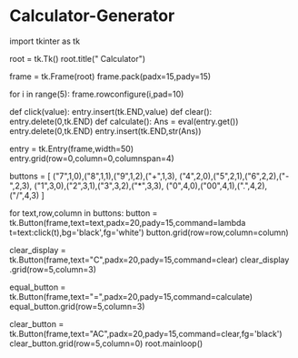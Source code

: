 # Calculator-Generator
import tkinter as tk

root = tk.Tk()
root.title(" Calculator")

frame = tk.Frame(root)
frame.pack(padx=15,pady=15)

for i in range(5):
    frame.rowconfigure(i,pad=10)
    
def click(value):
    entry.insert(tk.END,value)
def clear():
    entry.delete(0,tk.END)
def calculate():
    Ans = eval(entry.get())
    entry.delete(0,tk.END)
    entry.insert(tk.END,str(Ans))
    
    
    
entry = tk.Entry(frame,width=50)
entry.grid(row=0,column=0,columnspan=4)

buttons = [
           ("7",1,0),("8",1,1),("9",1,2),("+",1,3),
           ("4",2,0),("5",2,1),("6",2,2),("-",2,3),
           ("1",3,0),("2",3,1),("3",3,2),("*",3,3),
           ("0",4,0),("00",4,1),(".",4,2),("/",4,3)
          ]
    

for text,row,column in buttons:
    button = tk.Button(frame,text=text,padx=20,pady=15,command=lambda t=text:click(t),bg='black',fg='white')
    button.grid(row=row,column=column)
    
    
    
    
clear_display = tk.Button(frame,text="C",padx=20,pady=15,command=clear)
clear_display .grid(row=5,column=3)




equal_button = tk.Button(frame,text="=",padx=20,pady=15,command=calculate)
equal_button.grid(row=5,column=3)




clear_button = tk.Button(frame,text="AC",padx=20,pady=15,command=clear,fg='black')
clear_button.grid(row=5,column=0)
root.mainloop()
